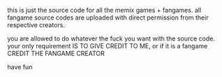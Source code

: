 this is just the source code for all the memix games + fangames. all fangame source codes are uploaded with direct permission from their respective creators.

you are allowed to do whatever the fuck you want with the source code. your only requirement IS TO GIVE CREDIT TO ME, or if it is a fangame CREDIT THE FANGAME CREATOR


have fun
